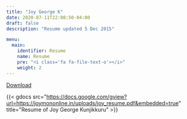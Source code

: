 ```yaml
---
title: "Joy George K"
date: 2020-07-11T22:08:50-04:00
draft: false
description: "Resume updated 5 Dec 2015"

menu:
  main:
    identifier: Resume
    name: Resume
    pre: "<i class='fa fa-file-text-o'></i>"
    weight: 2
---
```



[Download](https://joymononline.in/uploads/joy_resume.pdf)

        
{{< gdocs src="https://docs.google.com/gview?url=https://joymononline.in/uploads/joy_resume.pdf&embedded=true" title="Resume of Joy George Kunjikkuru" >}}